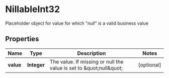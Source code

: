 

# NillableInt32

Placeholder object for value for which \"null\" is a valid business value

## Properties

| Name | Type | Description | Notes |
|------------ | ------------- | ------------- | -------------|
|**value** | **Integer** | The value. If missing or null the value is set to \&quot;null\&quot; |  [optional] |



